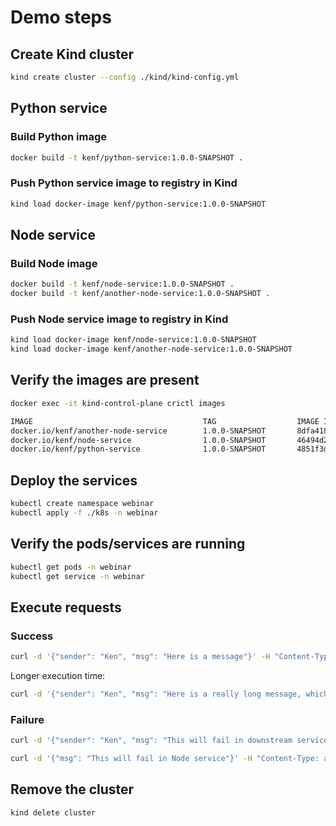 # Demo steps

## Create Kind cluster

```bash
kind create cluster --config ./kind/kind-config.yml
```

## Python service

### Build Python image

```bash
docker build -t kenf/python-service:1.0.0-SNAPSHOT .
```

### Push Python service image to registry in Kind

```bash
kind load docker-image kenf/python-service:1.0.0-SNAPSHOT
```

## Node service

### Build Node image

```bash
docker build -t kenf/node-service:1.0.0-SNAPSHOT .
docker build -t kenf/another-node-service:1.0.0-SNAPSHOT .
```

### Push Node service image to registry in Kind

```bash
kind load docker-image kenf/node-service:1.0.0-SNAPSHOT
kind load docker-image kenf/another-node-service:1.0.0-SNAPSHOT
```

## Verify the images are present

```bash
docker exec -it kind-control-plane crictl images

IMAGE                                      TAG                  IMAGE ID            SIZE
docker.io/kenf/another-node-service        1.0.0-SNAPSHOT       8dfa4183c88a1       185MB
docker.io/kenf/node-service                1.0.0-SNAPSHOT       46494d24c4556       185MB
docker.io/kenf/python-service              1.0.0-SNAPSHOT       4851f3dbb9e6c       163MB
```

## Deploy the services

```bash
kubectl create namespace webinar
kubectl apply -f ./k8s -n webinar
```

## Verify the pods/services are running

```bash
kubectl get pods -n webinar
kubectl get service -n webinar
```

## Execute requests

### Success

```bash
curl -d '{"sender": "Ken", "msg": "Here is a message"}' -H "Content-Type: application/json" -X POST http://localhost:3000/processMessage
```

Longer execution time:

```bash
curl -d '{"sender": "Ken", "msg": "Here is a really long message, which will take more time to process in the Python service"}' -H "Content-Type: application/json" -X POST http://localhost:3000/processMessage
```

### Failure

```bash
curl -d '{"sender": "Ken", "msg": "This will fail in downstream service"}' -H "Content-Type: application/json" -X POST http://localhost:3000/processMessage
```

```bash
curl -d '{"msg": "This will fail in Node service"}' -H "Content-Type: application/json" -X POST http://localhost:3000/processMessage
```

## Remove the cluster

```bash
kind delete cluster
```
